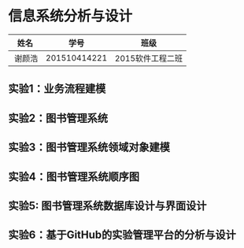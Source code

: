# 信息系统分析与设计


|  姓名  |      学号      |     班级      |
| :--: | :----------: | :---------: |
|  谢颜浩  | 201510414221 | 2015软件工程二班 |

## 实验1：业务流程建模

## 实验2：图书管理系统

## 实验3：图书管理系统领域对象建模

## 实验4：图书管理系统顺序图

## 实验5: 图书管理系统数据库设计与界面设计

## 实验6：基于GitHub的实验管理平台的分析与设计
